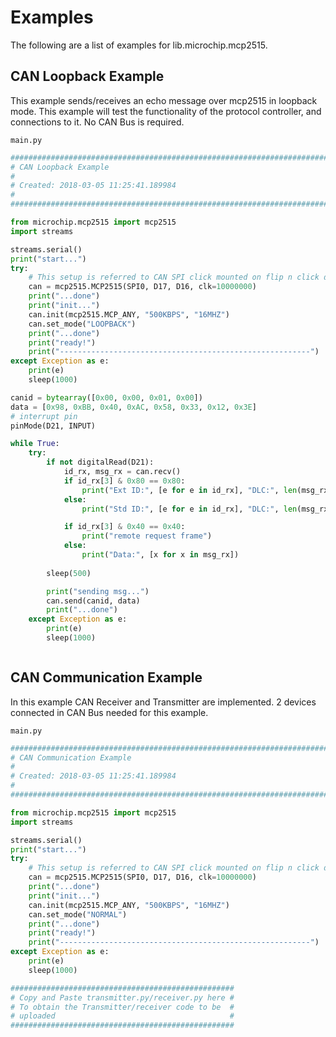 # Examples

The following are a list of examples for lib.microchip.mcp2515.

## CAN Loopback Example


This example sends/receives an echo message over mcp2515 in loopback mode. 
This example will test the functionality of the protocol controller, and connections to it.
No CAN Bus is required.


```main.py```

```python
################################################################################
# CAN Loopback Example
#
# Created: 2018-03-05 11:25:41.189984
#
################################################################################

from microchip.mcp2515 import mcp2515
import streams

streams.serial()
print("start...")
try:
	# This setup is referred to CAN SPI click mounted on flip n click device slot A 
    can = mcp2515.MCP2515(SPI0, D17, D16, clk=10000000)
    print("...done")
    print("init...")
    can.init(mcp2515.MCP_ANY, "500KBPS", "16MHZ")
    can.set_mode("LOOPBACK")
    print("...done")
    print("ready!")
    print("--------------------------------------------------------")
except Exception as e:
    print(e)
    sleep(1000) 

canid = bytearray([0x00, 0x00, 0x01, 0x00])
data = [0x98, 0xBB, 0x40, 0xAC, 0x58, 0x33, 0x12, 0x3E]
# interrupt pin
pinMode(D21, INPUT)

while True:
    try:
        if not digitalRead(D21):
            id_rx, msg_rx = can.recv()
            if id_rx[3] & 0x80 == 0x80:
                print("Ext ID:", [e for e in id_rx], "DLC:", len(msg_rx))
            else:
                print("Std ID:", [e for e in id_rx], "DLC:", len(msg_rx))

            if id_rx[3] & 0x40 == 0x40:
                print("remote request frame")
            else:
                print("Data:", [x for x in msg_rx])
        
        sleep(500)

        print("sending msg...")
        can.send(canid, data)
        print("...done")
    except Exception as e:
        print(e)
        sleep(1000)



```
## CAN Communication Example


In this example CAN Receiver and Transmitter are implemented.
2 devices connected in CAN Bus needed for this example.


```main.py```

```python
################################################################################
# CAN Communication Example
#
# Created: 2018-03-05 11:25:41.189984
#
################################################################################

from microchip.mcp2515 import mcp2515
import streams

streams.serial()
print("start...")
try:
    # This setup is referred to CAN SPI click mounted on flip n click device slot A 
    can = mcp2515.MCP2515(SPI0, D17, D16, clk=10000000)
    print("...done")
    print("init...")
    can.init(mcp2515.MCP_ANY, "500KBPS", "16MHZ")
    can.set_mode("NORMAL")
    print("...done")
    print("ready!")
    print("--------------------------------------------------------")
except Exception as e:
    print(e)
    sleep(1000) 

##################################################
# Copy and Paste transmitter.py/receiver.py here #
# To obtain the Transmitter/receiver code to be  #
# uploaded                                       #
##################################################
```
